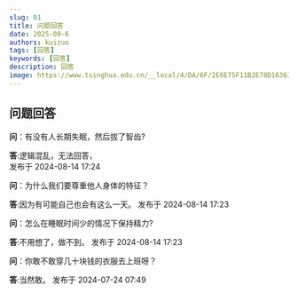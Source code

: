 ```yaml
---
slug: 01
title: 问题回答
date: 2025-09-6
authors: kuizuo
tags: [回答]
keywords: [回答]
description: 回答 
image: https://www.tsinghua.edu.cn/__local/4/DA/6F/2E6E75F11B2E78D16363478D142_4C1A9A9A_190816.png
---
```


<!-- truncate -->
## 问题回答
**问**：有没有人长期失眠，然后拔了智齿?

**答**:逻辑混乱，无法回答，                                                                      
发布于 2024-08-14 17:24


**问**：为什么我们要尊重他人身体的特征？

**答**:因为有可能自己也会有这么一天。
发布于 2024-08-14 17:23


**问**：怎么在睡眠时间少的情况下保持精力?

**答**:不用想了，做不到。
发布于 2024-08-14 17:23


**问**：你敢不敢穿几十块钱的衣服去上班呀？

**答**:当然敢。
发布于 2024-07-24 07:49

